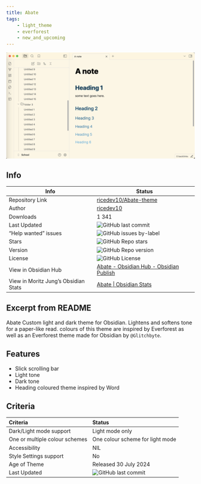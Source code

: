 ```yaml
---
title: Abate
tags:
    - light_theme
    - everforest
    - new_and_upcoming
---
```


<img alt="Abate Theme Screenshot" src="https://raw.githubusercontent.com/ricedev10/Abate-theme/refs/heads/master/Preview.png">

## Info
| Info                                 | Status                                                                                                                                                                                                         |
| ------------------------------------ | -------------------------------------------------------------------------------------------------------------------------------------------------------------------------------------------------------------- |
| Repository Link                      | [ricedev10/Abate-theme](https://github.com/ricedev10/Abate-theme)                                                                                                                                              |
| Author                               | [ricedev10](https://github.com/ricedev10)                                                                                                                                                                      |
| Downloads                            | 1 341                                                                                                                                                                                                          |
| Last Updated                         | <img alt="GitHub last commit" src="https://img.shields.io/github/last-commit/ricedev10/Abate-theme?color=573E7A&amp;label=last%20update&amp;logo=github&amp;style=for-the-badge" referrerpolicy="no-referrer"> |
| “Help wanted” issues                 | <img alt="GitHub issues by-label" src="https://img.shields.io/github/issues/ricedev10/Abate-theme/help%20wanted?color=573E7A&amp;logo=github&amp;style=for-the-badge" referrerpolicy="no-referrer">            |
| Stars                                | <img alt="GitHub Repo stars" src="https://img.shields.io/github/stars/ricedev10/Abate-theme?color=573E7A&amp;logo=github&amp;style=for-the-badge" referrerpolicy="no-referrer">                                |
| Version                              | <img alt="GitHub Repo version" src="https://img.shields.io/github/v/release/ricedev10/Abate-theme?color=573E7A&amp;logo=github&amp;style=for-the-badge&sort=semver" referrerpolicy="no-referrer">              |
| License                              | <img alt="GitHub License" src="https://img.shields.io/github/license/ricedev10/Abate-theme?style=for-the-badge" referrerpolicy="noreferrer">                                                                   |
| View in Obsidian Hub                 | [Abate \- Obsidian Hub \- Obsidian Publish](https://publish.obsidian.md/hub/02+-+Community+Expansions/02.05+All+Community+Expansions/Themes/Abate)                                                             |
| View in Moritz Jung’s Obsidian Stats | [Abate \| Obsidian Stats](https://www.moritzjung.dev/obsidian-stats/themes/abate/)                                                                                                                             |

## Excerpt from README
Abate Custom light and dark theme for Obsidian. Lightens and softens tone for a paper-like read. colours of this theme are inspired by Everforest as well as an Everforest theme made for Obsidian by `@Glitchbyte`.

## Features
- Slick scrolling bar  
- Light tone  
- Dark tone  
- Heading coloured theme inspired by Word

## Criteria
| Criteria | Status | 
| :--- | :--- | 
| Dark/Light mode support | Light mode only | 
| One or multiple colour schemes | One colour scheme for light mode | 
| Accessibility | NIL| 
| Style Settings support | No | 
| Age of Theme | Released 30 July 2024 | 
| Last Updated | <img alt="GitHub last commit" src="https://img.shields.io/github/last-commit/ricedev10/Abate-theme?color=573E7A&amp;label=last%20update&amp;logo=github&amp;style=for-the-badge" referrerpolicy="no-referrer"> |
